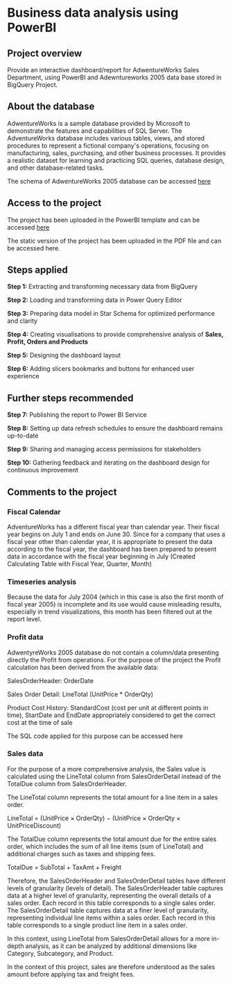 # Business data analysis using PowerBI

## Project overview
Provide an interactive dashboard/report for AdwentureWorks Sales Department, using PowerBI and Adewntureworks 2005 data base stored in BigQuery Project.

## About the database
AdwentureWorks is a sample database provided by Microsoft to demonstrate the features and capabilities of SQL Server. 
The AdventureWorks database includes various tables, views, and stored procedures to represent a fictional company's operations, focusing on manufacturing, sales, purchasing, and other business processes. 
It provides a realistic dataset for learning and practicing SQL queries, database design, and other database-related tasks.

The schema of AdwentureWorks 2005 database can be accessed [here]( https://drive.google.com/file/d/1-Qsnn3bg0_PYgY5kKJOUDG8xdKLvOLPK/view)

## Access to the project
The project has been uploaded in the PowerBI template and can be accessed [here](https://github.com/PatrycjaDanilczuk/Business-data-analysis-using-PowerBI/blob/main/PowerBI%20Sales%20Report.pbit)

The static version of the project has been uploaded in the PDF file and can be accessed here.

## Steps applied
**Step 1:** Extracting and transforming necessary data from BigQuery

**Step 2:** Loading and transforming data in Power Query Editor

**Step 3:** Preparing data model in Star Schema for optimized performance and clarity

**Step 4:** Creating visualisations to provide comprehensive analysis of **Sales, Profit, Orders and Products**

**Step 5:** Designing the dashboard layout

**Step 6:** Adding slicers bookmarks and buttons for enhanced user experience

## Further steps recommended
**Step 7:** Publishing the report to Power BI Service

**Step 8:**  Setting up data refresh schedules to ensure the dashboard remains up-to-date

**Step 9:**  Sharing and managing access permissions for stakeholders

**Step 10:** Gathering feedback and iterating on the dashboard design for continuous improvement


## Comments to the project

### Fiscal Calendar

AdventureWorks has a different fiscal year than calendar year. Their fiscal year begins on July 1 and ends on June 30. Since for a company that uses a fiscal year other than calendar year, it is appropriate to present the data according to the fiscal year, the dashboard has been prepared to present data in accordance with the fiscal year beginning in July (Created Calculating Table with Fiscal Year, Quarter, Month)

### Timeseries analysis
Because the data for July 2004 (which in this case is also the first month of fiscal year 2005) is incomplete and its use would cause misleading results, especially in trend visualizations, this month has been filtered out at the report level. 

###  Profit data
AdwentyreWorks 2005 database do not contain a column/data presenting directly the Profit from operations. For the purpose of the project the Profit calculation has been derived from the available data:

SalesOrderHeader: OrderDate

Sales Order Detail: LineTotal (UnitPrice * OrderQty)

Product Cost History: StandardCost (cost per unit at different points in time),  StartDate and EndDate appropriately considered to get the correct cost at the time of sale

The SQL code applied for this purpose can be accessed here

### Sales data
For the purpose of a more comprehensive analysis, the Sales value is calculated using the LineTotal column from SalesOrderDetail instead of the TotalDue column from SalesOrderHeader.

The LineTotal column represents the total amount for a line item in a sales order.

LineTotal = (UnitPrice × OrderQty) − (UnitPrice × OrderQty × UnitPriceDiscount)

The TotalDue column represents the total amount due for the entire sales order, which includes the sum of all line items (sum of LineTotal) and additional charges such as taxes and shipping fees.

TotalDue = SubTotal + TaxAmt + Freight

Therefore, the SalesOrderHeader and SalesOrderDetail tables have different levels of granularity (levels of detail). The SalesOrderHeader table captures data at a higher level of granularity, representing the overall details of a sales order. Each record in this table corresponds to a single sales order. The SalesOrderDetail table captures data at a finer level of granularity, representing individual line items within a sales order. Each record in this table corresponds to a single product line item in a sales order.

In this context, using LineTotal from SalesOrderDetail allows for a more in-depth analysis, as it can be analyzed by additional dimensions like Category, Subcategory, and Product.

In the context of this project, sales are therefore understood as the sales amount before applying tax and freight fees. 
